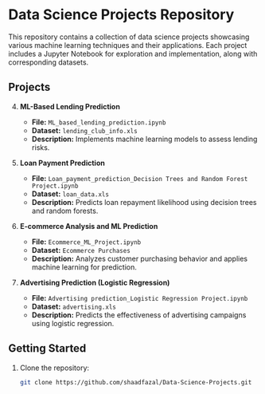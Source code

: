 # Data Science Projects Repository

This repository contains a collection of data science projects showcasing various machine learning techniques and their applications. Each project includes a Jupyter Notebook for exploration and implementation, along with corresponding datasets.

## Projects

4. **ML-Based Lending Prediction**  
   - **File:** `ML_based_lending_prediction.ipynb`  
   - **Dataset:** `lending_club_info.xls`  
   - **Description:** Implements machine learning models to assess lending risks.

3. **Loan Payment Prediction**  
   - **File:** `Loan_payment_prediction_Decision Trees and Random Forest Project.ipynb`  
   - **Dataset:** `loan_data.xls`  
   - **Description:** Predicts loan repayment likelihood using decision trees and random forests.

2. **E-commerce Analysis and ML Prediction**  
   - **File:** `Ecommerce_ML_Project.ipynb`  
   - **Dataset:** `Ecommerce Purchases`  
   - **Description:** Analyzes customer purchasing behavior and applies machine learning for prediction.

1. **Advertising Prediction (Logistic Regression)**  
   - **File:** `Advertising prediction_Logistic Regression Project.ipynb`  
   - **Dataset:** `advertising.xls`  
   - **Description:** Predicts the effectiveness of advertising campaigns using logistic regression.

## Getting Started

1. Clone the repository:
   ```bash
   git clone https://github.com/shaadfazal/Data-Science-Projects.git
